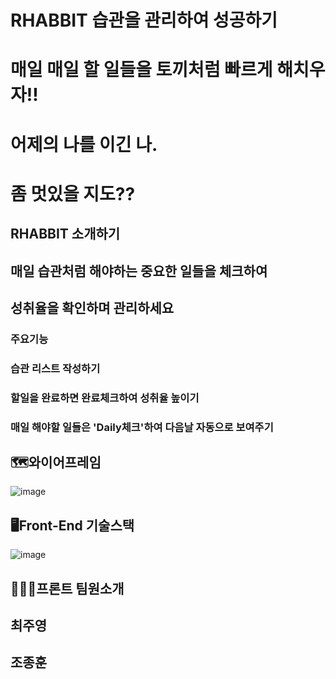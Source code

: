 # RHABBIT 습관을 관리하여 성공하기
# 매일 매일 할 일들을 토끼처럼 빠르게 해치우자!!
# 어제의 나를 이긴 나.
# 좀 멋있을 지도??

## RHABBIT 소개하기
## 매일 습관처럼 해야하는 중요한 일들을 체크하여 
## 성취율을 확인하며 관리하세요


### 주요기능
### 습관 리스트 작성하기
### 할일을 완료하면 완료체크하여 성취율 높이기
### 매일 해야할 일들은 'Daily체크'하여 다음날 자동으로 보여주기

 
## 🗺와이어프레임
![image](https://user-images.githubusercontent.com/86106738/145660434-1f838d4d-4eb6-4fe9-aeda-64cf4f4b377b.png)



 
 
## 🖥Front-End 기술스택
![image](https://user-images.githubusercontent.com/86106738/145660455-b7a10913-6835-4a63-a451-44576dca2f57.png)


 

## 🧑🏻‍💻프론트 팀원소개

## 최주영
## 조종훈
 
 
